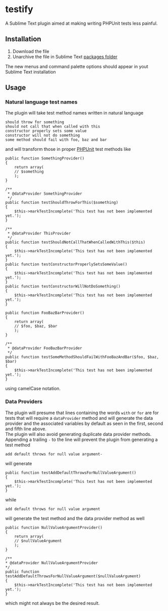testify
=======

A Sublime Text plugin aimed at making writing PHPUnit tests less painful.

## Installation
1. Download the file
2. Unarchive the file in Sublime Text [packages folder](http://sublimetext.info/docs/en/extensibility/packages.html)

The new menus and command palette options should appear in yout Sublime Text installation

## Usage

### Natural language test names
The plugin will take test method names written in natural language

    should throw for something
    should not call that when called with this
    constructor properly sets some value
    constructor will not do something
    some method should fail with foo, baz and bar

and will transform those in proper [PHPUnit](http://phpunit.de/) test methods like

    public function SomethingProvider()
    {
        return array(
        // $something
        );
    }

    /**
     * @dataProvider SomethingProvider
     */
    public function testShouldThrowForThis($something)
    {
        $this->markTestIncomplete('This test has not been implemented yet.');
    }

    /**
     * @dataProvider ThisProvider
     */
    public function testShouldNotCallThatWhenCalledWithThis($this)
    {
        $this->markTestIncomplete('This test has not been implemented yet.');
    }
    public function testConstructorProperlySetsSomeValue()
    {
        $this->markTestIncomplete('This test has not been implemented yet.');
    }
    public function testConstructorWillNotDoSomething()
    {
        $this->markTestIncomplete('This test has not been implemented yet.');
    }

    public function FooBazBarProvider()
    {
        return array(
        // $foo, $baz, $bar
        );
    }

    /**
     * @dataProvider FooBazBarProvider
     */
    public function testSomeMethodShouldFailWithFooBazAndBar($foo, $baz, $bar)
    {
        $this->markTestIncomplete('This test has not been implemented yet.');
    }

using camelCase notation.

### Data Providers
The plugin will presume that lines containing the words <code>with</code> or <code>for</code> are for tests that will require a <code>dataProvider</code> method and will generate the data provider and the associated variables by default as seen in the first, second and fifth line above.  
The plugin will also avoid generating duplicate data provider methods.
Appending a trailing <code>-</code> to the line will prevent the plugin from generating a test method

    add default throws for null value argument-

will generate

    public function testAddDefaultThrowsForNullValueArgument()
    {
        $this->markTestIncomplete('This test has not been implemented yet.');
    }

while 

    add default throws for null value argument

will generate the test method and the data provider method as well

    public function NullValueArgumentProvider()
    {
        return array(
        // $nullValueArgument
        );
    }

    /**
    * @dataProvider NullValueArgumentProvider
    */
    public function testAddDefaultThrowsForNullValueArgument($nullValueArgument)
    {
        $this->markTestIncomplete('This test has not been implemented yet.');
    }

which might not always be the desired result.